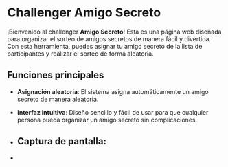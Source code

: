 # Challenger Amigo Secreto

¡Bienvenido al challenger **Amigo Secreto**! Esta es una página web diseñada para organizar el sorteo de amigos secretos de manera fácil y divertida. Con esta herramienta, puedes asignar tu amigo secreto de la lista de participantes y realizar el sorteo de forma aleatoria.

## Funciones principales 

- **Asignación aleatoria**: El sistema asigna automáticamente un amigo secreto de manera aleatoria.
- **Interfaz intuitiva**: Diseño sencillo y fácil de usar para que cualquier persona pueda organizar un amigo secreto sin complicaciones.

- ## Captura de pantalla:
- 
